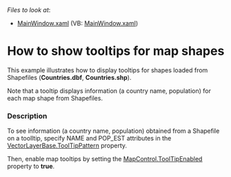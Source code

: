 <!-- default file list -->
*Files to look at*:

* [MainWindow.xaml](./CS/ShowToolTips/MainWindow.xaml) (VB: [MainWindow.xaml](./VB/ShowToolTips/MainWindow.xaml))
<!-- default file list end -->
# How to show tooltips for map shapes 


<p>This example illustrates how to display tooltips for shapes loaded from Shapefiles (<strong>Countries.dbf</strong>, <strong>Countries.shp</strong>).  </p><p>Note that a tooltip displays information (a country name, population) for each map shape from Shapefiles.</p><p></p>


<h3>Description</h3>

<p>To see information (a country name, population) obtained from a Shapefile on a toolltip, specify NAME and POP_EST attributes in the <a href="http://help.devexpress.com/#WPF/DevExpressXpfMapVectorLayerBase_ToolTipPatterntopic"><u>VectorLayerBase.ToolTipPattern</u></a> property.</p>
<p>Then, enable map tooltips by setting the <a href="http://help.devexpress.com/#WPF/DevExpressXpfMapMapControl_ToolTipEnabledtopic"><u>MapControl.ToolTipEnabled</u></a> property to <strong>true</strong>.</p>

<br/>


